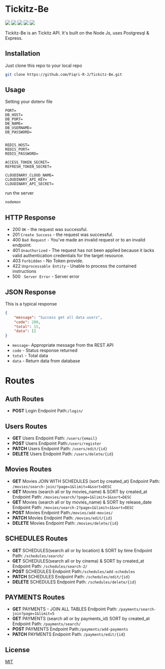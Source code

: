 # Tickitz-Be
![](https://img.shields.io/github/stars/Fiqri-R-J/Tickitz-Be) ![](https://img.shields.io/github/forks/Fiqri-R-J/Tickitz-Be) ![](https://img.shields.io/github/tag/Fiqri-R-J/Tickitz-Be) ![](https://img.shields.io/github/release/Fiqri-R-J/Tickitz-Be) ![](https://img.shields.io/github/issues/Fiqri-R-J/Tickitz-Be)

Tickitz-Be is an Tickitz API. It's built on the Node Js, uses Postgresql & Express.

## Installation

Just clone this repo to your local repo

```bash
git clone https://github.com/Fiqri-R-J/Tickitz-Be.git
```

## Usage
Setting your dotenv file

```env
PORT=
DB_HOST=
DB_PORT=
DB_NAME=
DB_USERNAME=
DB_PASSWORD=


REDIS_HOST=
REDIS_PORT=
REDIS_PASSWORD=

ACCESS_TOKEN_SECRET=
REFRESH_TOKEN_SECRET=

CLOUDINARY_CLOUD_NAME=
CLOUDINARY_API_KEY=
CLOUDINARY_API_SECRET=

```
run the server
```js
nodemon
```
## HTTP Response
* 200 ```OK``` - the request was successful.
* 201 ```Create Success``` - the request was successful.
* 400 ```Bad Request``` - You've made an invalid request or to an invalid endpoint.
* 401 ```Unauthorized``` - The request has not been applied because it lacks valid authentication credentials for the target resource.
* 403 ```Forbidden``` - No Token provide.
* 422 ```Unprocessable Entity``` - Unable to process the contained instructions
* 500 ``` Server Error``` - Server error

## JSON Response
This is a typical response
```json
{
    "message": "Success get all data users",
    "code": 200,
    "total": 15,
    "data": []
}
```

* ```message```- Appropriate message from the REST API
* ```code``` - Status response returned
* ```total``` - Total data
* ```data``` - Return data from database

# Routes


## Auth Routes

- **POST** Login Endpoint Path:```/login/```

## Users Routes

- **GET** Users Endpoint Path: ```/users/{email}```
- **POST** Users Endpoint Path:```/users/register```
- **PATCH** Users Endpoint Path: ```/users/edit/{id}```
- **DELETE** Users Endpoint Path: ```/users/delete/{id}```

## Movies Routes

- **GET** Movies JOIN WITH SCHEDULES (sort by created_at) Endpoint Path: ```/movies/search-join/?page=1&limit=4&sort=DESC```
- **GET** Movies (search all or by movies_name) & SORT by created_at Endpoint Path: ```/movies/search/?page=1&limit=1&sort=DESC```
- **GET** Movies (search all or by movies_name) & SORT by release_date Endpoint Path: ```/movies/search-2?page=1&limit=1&sort=DESC```
- **POST** Movies Endpoint Path:```/movies/add-movies/```
- **PATCH** Movies Endpoint Path: ```/movies/edit/{id}```
- **DELETE** Movies Endpoint Path: ```/movies/delete/{id}```

## SCHEDULES Routes

- **GET** SCHEDULES(search all or by location) & SORT by time Endpoint Path: ```/schedules/search/```
- **GET** SCHEDULES(search all or by cinema) & SORT by created_at Endpoint Path: ```/schedules/search-2/```
- **POST** SCHEDULES Endpoint Path:```/schedules/add-schedules```
- **PATCH** SCHEDULES Endpoint Path: ```/schedules/edit/{id}```
- **DELETE** SCHEDULES Endpoint Path: ```/schedules/delete/{id}```

## PAYMENTS Routes

- **GET** PAYMENTS - JOIN ALL TABLES Endpoint Path: ```/payments/search-join?page=1&limit=5```
- **GET** PAYMENTS (search all or by payments_id) SORT by created_at Endpoint Path: ```/payments/search/```
- **POST** PAYMENTS Endpoint Path:```/payments/add-payments```
- **PATCH** PAYMENTS Endpoint Path: ```/payments/edit/{id}```

## License
[MIT](https://choosealicense.com/licenses/mit/)
